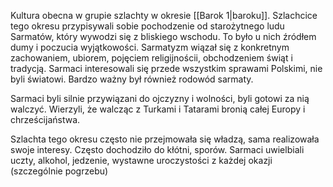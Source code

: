 Kultura obecna w grupie szlachty w okresie [[Barok 1|baroku]]. 
Szlachcice tego okresu przypisywali sobie pochodzenie od starożytnego ludu Sarmatów, który wywodzi się z bliskiego wschodu. To było u nich źródłem dumy i poczucia wyjątkowości.
Sarmatyzm wiązał się z konkretnym zachowaniem, ubiorem, pojęciem religijnościi, obchodzeniem świąt i tradycją.
Sarmaci interesowali się przede wszystkim sprawami Polskimi, nie byli światowi.
Bardzo ważny był również rodowód sarmaty.

Sarmaci byli silnie przywiązani do ojczyzny i wolności, byli gotowi za nią walczyć. Wierzyli, że walcząc z Turkami i Tatarami bronią całej Europy i chrześcijaństwa.

Szlachta tego okresu często nie przejmowała się władzą, sama realizowała swoje interesy. Często dochodziło do kłótni, sporów.
Sarmaci uwielbiali uczty, alkohol, jedzenie, wystawne uroczystości z każdej okazji (szczególnie pogrzebu)